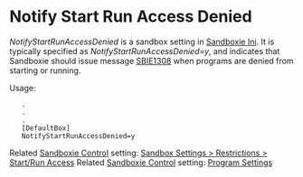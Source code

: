 # Notify Start Run Access Denied

_NotifyStartRunAccessDenied_ is a sandbox setting in [Sandboxie Ini](SandboxieIni.md). It is typically specified as _NotifyStartRunAccessDenied=y_, and indicates that Sandboxie should issue message [SBIE1308](SBIE1308.md) when programs are denied from starting or running.

Usage:
```
   .
   .
   .
   [DefaultBox]
   NotifyStartRunAccessDenied=y
```

Related [Sandboxie Control](SandboxieControl.md) setting: [Sandbox Settings > Restrictions > Start/Run Access](RestrictionsSettings#startrun) Related [Sandboxie Control](SandboxieControl.md) setting: [Program Settings](ProgramSettings#page2)
